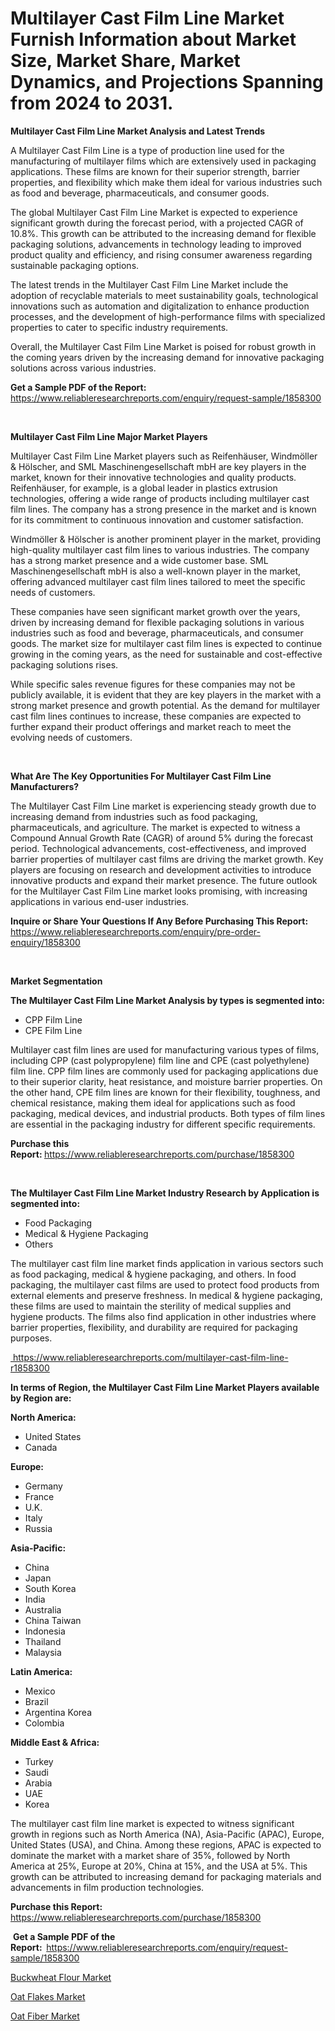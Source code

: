 <p><h1>Multilayer Cast Film Line Market Furnish Information about Market Size, Market Share, Market Dynamics, and Projections Spanning from 2024 to 2031.</h1></p><p><strong>Multilayer Cast Film Line Market Analysis and Latest Trends</strong></p>
<p><p>A Multilayer Cast Film Line is a type of production line used for the manufacturing of multilayer films which are extensively used in packaging applications. These films are known for their superior strength, barrier properties, and flexibility which make them ideal for various industries such as food and beverage, pharmaceuticals, and consumer goods.</p><p>The global Multilayer Cast Film Line Market is expected to experience significant growth during the forecast period, with a projected CAGR of 10.8%. This growth can be attributed to the increasing demand for flexible packaging solutions, advancements in technology leading to improved product quality and efficiency, and rising consumer awareness regarding sustainable packaging options.</p><p>The latest trends in the Multilayer Cast Film Line Market include the adoption of recyclable materials to meet sustainability goals, technological innovations such as automation and digitalization to enhance production processes, and the development of high-performance films with specialized properties to cater to specific industry requirements.</p><p>Overall, the Multilayer Cast Film Line Market is poised for robust growth in the coming years driven by the increasing demand for innovative packaging solutions across various industries.</p></p>
<p><strong>Get a Sample PDF of the Report:&nbsp;</strong> <a href="https://www.reliableresearchreports.com/enquiry/request-sample/1858300">https://www.reliableresearchreports.com/enquiry/request-sample/1858300</a></p>
<p>&nbsp;</p>
<p><strong>Multilayer Cast Film Line Major Market Players</strong></p>
<p><p>Multilayer Cast Film Line Market players such as Reifenhäuser, Windmöller & Hölscher, and SML Maschinengesellschaft mbH are key players in the market, known for their innovative technologies and quality products. Reifenhäuser, for example, is a global leader in plastics extrusion technologies, offering a wide range of products including multilayer cast film lines. The company has a strong presence in the market and is known for its commitment to continuous innovation and customer satisfaction.</p><p>Windmöller & Hölscher is another prominent player in the market, providing high-quality multilayer cast film lines to various industries. The company has a strong market presence and a wide customer base. SML Maschinengesellschaft mbH is also a well-known player in the market, offering advanced multilayer cast film lines tailored to meet the specific needs of customers.</p><p>These companies have seen significant market growth over the years, driven by increasing demand for flexible packaging solutions in various industries such as food and beverage, pharmaceuticals, and consumer goods. The market size for multilayer cast film lines is expected to continue growing in the coming years, as the need for sustainable and cost-effective packaging solutions rises.</p><p>While specific sales revenue figures for these companies may not be publicly available, it is evident that they are key players in the market with a strong market presence and growth potential. As the demand for multilayer cast film lines continues to increase, these companies are expected to further expand their product offerings and market reach to meet the evolving needs of customers.</p></p>
<p>&nbsp;</p>
<p><strong>What Are The Key Opportunities For Multilayer Cast Film Line Manufacturers?</strong></p>
<p><p>The Multilayer Cast Film Line market is experiencing steady growth due to increasing demand from industries such as food packaging, pharmaceuticals, and agriculture. The market is expected to witness a Compound Annual Growth Rate (CAGR) of around 5% during the forecast period. Technological advancements, cost-effectiveness, and improved barrier properties of multilayer cast films are driving the market growth. Key players are focusing on research and development activities to introduce innovative products and expand their market presence. The future outlook for the Multilayer Cast Film Line market looks promising, with increasing applications in various end-user industries.</p></p>
<p><strong>Inquire or Share Your Questions If Any Before Purchasing This Report:</strong> <a href="https://www.reliableresearchreports.com/enquiry/pre-order-enquiry/1858300">https://www.reliableresearchreports.com/enquiry/pre-order-enquiry/1858300</a></p>
<p>&nbsp;</p>
<p><strong>Market Segmentation</strong></p>
<p><strong>The Multilayer Cast Film Line Market Analysis by types is segmented into:</strong></p>
<p><ul><li>CPP Film Line</li><li>CPE Film Line</li></ul></p>
<p><p>Multilayer cast film lines are used for manufacturing various types of films, including CPP (cast polypropylene) film line and CPE (cast polyethylene) film line. CPP film lines are commonly used for packaging applications due to their superior clarity, heat resistance, and moisture barrier properties. On the other hand, CPE film lines are known for their flexibility, toughness, and chemical resistance, making them ideal for applications such as food packaging, medical devices, and industrial products. Both types of film lines are essential in the packaging industry for different specific requirements.</p></p>
<p><strong>Purchase this Report:&nbsp;</strong><a href="https://www.reliableresearchreports.com/purchase/1858300">https://www.reliableresearchreports.com/purchase/1858300</a></p>
<p>&nbsp;</p>
<p><strong>The Multilayer Cast Film Line Market Industry Research by Application is segmented into:</strong></p>
<p><ul><li>Food Packaging</li><li>Medical & Hygiene Packaging</li><li>Others</li></ul></p>
<p><p>The multilayer cast film line market finds application in various sectors such as food packaging, medical & hygiene packaging, and others. In food packaging, the multilayer cast films are used to protect food products from external elements and preserve freshness. In medical & hygiene packaging, these films are used to maintain the sterility of medical supplies and hygiene products. The films also find application in other industries where barrier properties, flexibility, and durability are required for packaging purposes.</p></p>
<p><a href="https://www.reliableresearchreports.com/multilayer-cast-film-line-r1858300">&nbsp;https://www.reliableresearchreports.com/multilayer-cast-film-line-r1858300</a></p>
<p><strong>In terms of Region, the Multilayer Cast Film Line Market Players available by Region are:</strong></p>
<p>
    <p> <strong> North America: </strong>
        <ul>
            <li>United States</li>
            <li>Canada</li>
        </ul>
        </p> 
    <p> <strong> Europe: </strong>
        <ul>
            <li>Germany</li>
            <li>France</li>
            <li>U.K.</li>
            <li>Italy</li>
            <li>Russia</li>
        </ul>
        </p> 
    <p> <strong> Asia-Pacific: </strong>
        <ul>
            <li>China</li>
            <li>Japan</li>
            <li>South Korea</li>
            <li>India</li>
            <li>Australia</li>
            <li>China Taiwan</li>
            <li>Indonesia</li>
            <li>Thailand</li>
            <li>Malaysia</li>
        </ul>
        </p> 
    <p> <strong> Latin America: </strong>
        <ul>
            <li>Mexico</li>
            <li>Brazil</li>
            <li>Argentina Korea</li>
            <li>Colombia</li>
        </ul>
        </p> 
    <p> <strong> Middle East & Africa: </strong>
        <ul>
            <li>Turkey</li>
            <li>Saudi</li>
            <li>Arabia</li>
            <li>UAE</li>
            <li>Korea</li>
        </ul>
    </p>
    </p>
<p><p>The multilayer cast film line market is expected to witness significant growth in regions such as North America (NA), Asia-Pacific (APAC), Europe, United States (USA), and China. Among these regions, APAC is expected to dominate the market with a market share of 35%, followed by North America at 25%, Europe at 20%, China at 15%, and the USA at 5%. This growth can be attributed to increasing demand for packaging materials and advancements in film production technologies.</p></p>
<p><strong>Purchase this Report: </strong><a href="https://www.reliableresearchreports.com/purchase/1858300">https://www.reliableresearchreports.com/purchase/1858300</a></p>
<p>&nbsp;<strong>Get a Sample PDF of the Report:&nbsp;&nbsp;</strong><a href="https://www.reliableresearchreports.com/enquiry/request-sample/1858300">https://www.reliableresearchreports.com/enquiry/request-sample/1858300</a></p>
<p><strong></strong></p>
<p><p><a href="https://github.com/abigailsutherland7889/Market-Research-Report-List-1/blob/main/buckwheat-flour-market.md">Buckwheat Flour Market</a></p><p><a href="https://github.com/ChloeConn57/Market-Research-Report-List-1/blob/main/oat-flakes-market.md">Oat Flakes Market</a></p><p><a href="https://github.com/brittnycachero596/Market-Research-Report-List-1/blob/main/oat-fiber-market.md">Oat Fiber Market</a></p></p>